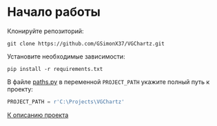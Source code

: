 # Начало работы

Клонируйте репозиторий: 
```
git clone https://github.com/GSimonX37/VGChartz.git
```

Установите необходимые зависимости:
```
pip install -r requirements.txt
```

В файле [paths.py](../src/config/paths.py) 
в переменной `PROJECT_PATH` укажите полный путь к проекту:
```python
PROJECT_PATH = r'C:\Projects\VGChartz'
```

[К описанию проекта](../README.md)